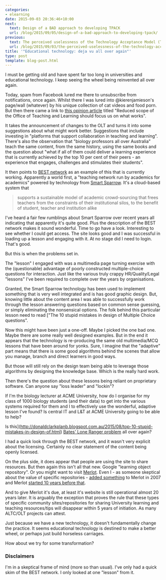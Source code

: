 ```yaml
---
categories:
- elearning
date: 2015-09-03 20:36:46+10:00
next:
  text: Design of a BAD approach to developing TPACK
  url: /blog/2015/09/05/design-of-a-bad-approach-to-developing-tpack/
previous:
  text: The perceived uselessness of the Technology Acceptance Model (TAM) for e-learning
  url: /blog/2015/09/03/the-perceived-uselessness-of-the-technology-acceptance-model-tam-for-e-learning/
title: '"Educational technology: deja vu all over again"'
type: post
template: blog-post.html
---
```

I must be getting old and have spent far too long in universities and educational technology. I keep seeing the wheel being reinvented all over again.

Today, spam from Facebook lured me there to unsubscribe from notifications, once again. Whilst there I was lured into @kierenjamieson's page/wall (whatever) by his unique collection of cat videos and food porn. But then there came a link to [this opinion article](http://www.onlineopinion.com.au/view.asp?article=17542) titled "Reduced scope of the Office of Teaching and Learning should focus us on what works".

It takes the announcement of changes to the OLT and turns it into some suggestions about what might work better. Suggestions that include investing in "platforms that support collaboration in teaching and learning". There's also the observation that "biology professors all over Australia" teach the same content, from the same history, using the same books and the question about "what if all of them could deliver a learning experience that is currently achieved by the top 10 per cent of their peers - an experience that engages, challenges and stimulates their students".

It then points to [BEST network](https://www.best.edu.au/) as an example of this that is currently working. Apparently a world first, a "teaching network run by academics for academics" powered by technology from [Smart Sparrow](https://www.smartsparrow.com/). It's a cloud-based system that

> supports a sustainable model of academic crowd-sourcing that frees teachers from the constraints of their institutional silos, to the benefit of student, teacher and institution alike

I've heard a fair few rumblings about Smart Sparrow over recent years all indicating that apparently it's quite good. Plus the description of the BEST network makes it sound wonderful. Time to go have a look. Interesting to see whether I could get access. The site looks good and I was successful in loading up a lesson and engaging with it. At no stage did I need to login. That's good.

But this is when the problems set in.

The "lesson" I engaged with was a multimedia page turning exercise with the (questionable) advantage of poorly constructed multiple-choice questions for interaction. Just like the various truly crappy HR/Quality/Legal "lessons" I've been required to complete over the years by organisations.

Granted, the Smart Sparrow technology has been used to implement something that is very well integrated and is has good graphic design. But, knowing little about the content area I was able to successfully work through the lesson answering questions based on common sense guessing, or simply eliminating the nonsensical options. The folk behind this particular lesson need to read ["The 10 stupid mistakes in design of Multiple Choice questions".

Now this might have been just a one-off. Maybe I picked the one bad one. Maybe there are some really well designed examples. But in the end it appears that the technology is re-producing the same old multimedia/MCQ lessons that have been around for yonks. Sure, I imagine that the "adaptive" part means that there is some good algorithms behind the scenes that allow you manage, branch and direct learners in good ways.

But those will still rely on the design team being able to leverage those algorithms by designing the knowledge base. Which is the really hard work.

Then there's the question about these lessons being reliant on proprietary software. Can anyone say "loss leader" and "lockin"?

If I'm the biology lecturer at ACME University, how do I organise for my class of 1000 biology students (and their data) to get into the various systems required for them and I to effectively use the wonderful, adaptive lesson I've found? Is central IT and L&T at ACME University going to be able to help?

Is this](http://donaldclarkplanb.blogspot.com.au/2015/08/top-10-stupid-mistakes-in-design-of.html) [Bates' Lone Ranger problem](http://innovationmemes.blogspot.com.au/2014/03/tony-bates-on-lone-ranger-model-of.html) all over again?

I had a quick look through the BEST network, and it wasn't very explicit about the licensing. Certainly no clear statement of the content being openly licensed.

On the plus side, it does appear that people are using the site to share resources. But then again this isn't all that new. Google "learning object repository". Or you might want to visit [Merlot](https://www.merlot.org/merlot/index.htm). Even I - as someone skeptical about the value of specific repositories - [added something](https://www.merlot.org/merlot/viewMaterial.htm?id=270420&hitlist=keywords%3Ddavid%2520jones&fromUnified=true) to Merlot in 2007 and Merlot [started 10 years before that](http://info.merlot.org/merlothelp/index.htm#who_we_are.htm).

And to give Merlot it's due, at least it's website is still operational almost 20 years later. It is arguably the exception that proves the rule that these types of specific community sites/repositories for sharing University learning and teaching resources/tips will disappear within 5 years of initiation. As many ALTC/OLT projects can attest.

Just because we have a new technology, it doesn't fundamentally change the practice. It seems educational technology is destined to make a better wheel, or perhaps just build horseless carriages.

How about we try for some transformation?

### Disclaimers

I'm in a skeptical frame of mind (more so than usual). I've only had a quick skim of the BEST network. I only looked at one "lesson" from it.